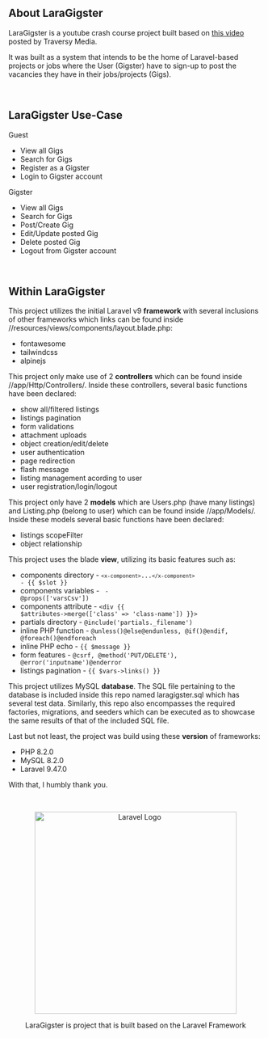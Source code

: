 ## About LaraGigster

LaraGigster is a youtube crash course project built based on [this video](https://www.youtube.com/watch?v=MYyJ4PuL4pY) posted by Traversy Media. 

It was built as a system that intends to be the home of Laravel-based projects or jobs where the User (Gigster) have to sign-up to post the vacancies they have in their jobs/projects (Gigs).

<br>

## LaraGigster Use-Case

Guest
- View all Gigs
- Search for Gigs
- Register as a Gigster
- Login to Gigster account

Gigster
- View all Gigs
- Search for Gigs
- Post/Create Gig
- Edit/Update posted Gig
- Delete posted Gig
- Logout from Gigster account

<br>

## Within LaraGigster

This project utilizes the initial Laravel v9 **framework** with several inclusions of other frameworks which links can be found inside //resources/views/components/layout.blade.php:
- fontawesome
- tailwindcss
- alpinejs

This project only make use of 2 **controllers** which can be found inside //app/Http/Controllers/. Inside these controllers, several basic functions have been declared:
- show all/filtered listings
- listings pagination
- form validations
- attachment uploads
- object creation/edit/delete
- user authentication
- page redirection
- flash message
- listing management acording to user
- user registration/login/logout

This project only have 2 **models** which are Users.php (have many listings) and Listing.php (belong to user) which can be found inside //app/Models/. Inside these models several basic functions have been declared:
- listings scopeFilter
- object relationship

This project uses the blade **view**, utilizing its basic features such as:
- components directory  - <code>`<x-component>`...`</x-component>` - {{ $slot }}</code>
- components variables  - <code><x-component :varsCsv="$vars->var" /> - @props(['varsCsv'])</code>
- components attribute  - <code><div {{ $attributes->merge(['class' => 'class-name']) }}></code>
- partials directory    - <code>@include('partials._filename')</code>
- inline PHP function   - <code>@unless()@else@endunless, @if()@endif, @foreach()@endforeach</code>
- inline PHP echo       - <code>{{ $message }}</code>
- form features         - <code>@csrf, @method('PUT/DELETE'), @error('inputname')@enderror</code>
- listings pagination   - <code>{{ $vars->links() }}</code>

This project utilizes MySQL **database**. The SQL file pertaining to the database is included inside this repo named laragigster.sql which has several test data. Similarly, this repo also encompasses the required factories, migrations, and seeders which can be executed as to showcase the same results of that of the included SQL file.

Last but not least, the project was build using these **version** of frameworks:
- PHP 8.2.0
- MySQL 8.2.0
- Laravel 9.47.0

With that, I humbly thank you.

<br>

<p align="center"><a href="https://laravel.com" target="_blank"><img src="https://raw.githubusercontent.com/laravel/art/master/logo-lockup/5%20SVG/2%20CMYK/1%20Full%20Color/laravel-logolockup-cmyk-red.svg" width="400" alt="Laravel Logo"></a></p>

<p align="center">
LaraGigster is project that is built based on the Laravel Framework
</p>
